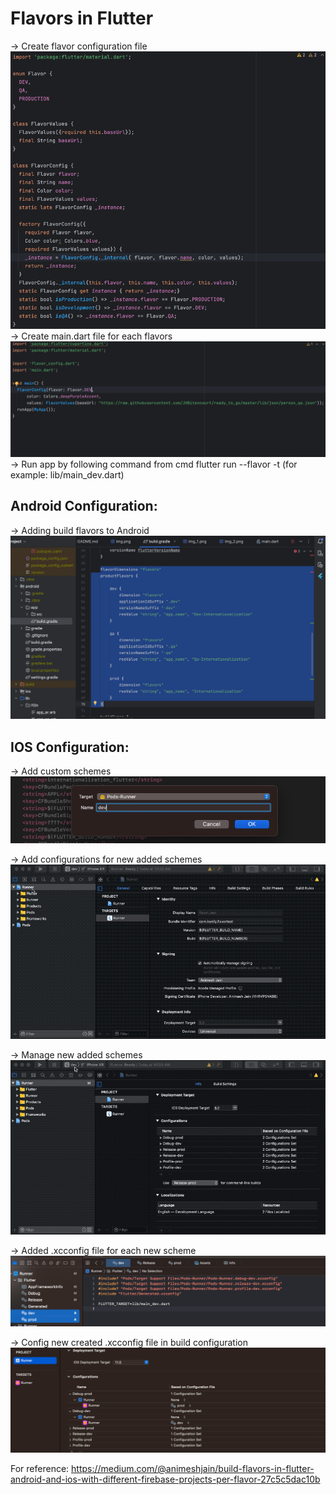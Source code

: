 # Flavors in Flutter

-> Create flavor configuration file
![img_7.png](img_7.png)
-> Create main.dart file for each flavors
![img_8.png](img_8.png)
-> Run app by following command from cmd
   flutter run --flavor <flavors name> -t <flavors main.dart file name>(for example: lib/main_dev.dart)


## Android Configuration:
-> Adding build flavors to Android
![Screenshot 2024-02-29 at 9.05.40 PM.png](Screenshot%202024-02-29%20at%209.05.40%20PM.png)


## IOS Configuration:  
-> Add custom schemes
 ![img_1.png](img_1.png)

-> Add configurations for new added schemes
![img_3.png](img_3.png)

-> Manage new added schemes
![img_4.png](img_4.png)


-> Added .xcconfig file for each new scheme
![img_5.png](img_5.png)

-> Config new created .xcconfig file in build configuration
![img_6.png](img_6.png)


For reference:
https://medium.com/@animeshjain/build-flavors-in-flutter-android-and-ios-with-different-firebase-projects-per-flavor-27c5c5dac10b

   
